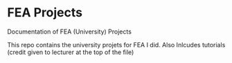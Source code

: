 # FEA Projects
Documentation of FEA (University) Projects

This repo contains the university projets for FEA I did. Also Inlcudes tutorials (credit given to lecturer at the top of the file)
